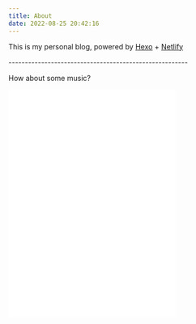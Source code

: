 ```yaml
---
title: About
date: 2022-08-25 20:42:16
---
```

This is my personal blog, powered by [Hexo](https://theme-next.js.org/docs/getting-started/) + [Netlify](https://www.netlifycms.org/docs/intro/)

\-------------------------------------------------------

How about some music?

<iframe frameborder="no" border="0" marginwidth="0" marginheight="0" width=330 height=450  align="left" src="//music.163.com/outchain/player?type=0&id=7615706291&auto=0&height=430"></iframe>